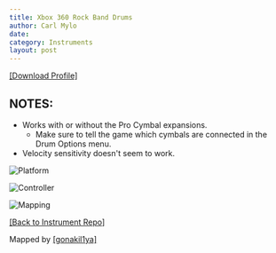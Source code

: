 ```yaml
---
title: Xbox 360 Rock Band Drums
author: Carl Mylo
date: 
category: Instruments
layout: post
---
```


[[Download Profile]](https://github.com/hmxmilohax/rb3-pc/raw/main/instrument-repo/Xbox%20360%20Rock%20Band%20Drums.7z)

## NOTES:


* Works with or without the Pro Cymbal expansions.
	* Make sure to tell the game which cymbals are connected in the Drum Options menu.
* Velocity sensitivity doesn't seem to work.

![Platform](https://raw.githubusercontent.com/hmxmilohax/rb3-pc/main/assets/images/instruments/360.png "Platform") 

![Controller](https://raw.githubusercontent.com/hmxmilohax/rb3-pc/main/assets/images/instruments/rbdrmscontroller.png "Controller") 

![Mapping](https://raw.githubusercontent.com/hmxmilohax/rb3-pc/main/assets/images/instruments/360mpamapping.png "Mapping") 

[[Back to Instrument Repo]](https://hmxmilohax.github.io/rb3-pc/english/instrumentrepo/#instrument-list)



Mapped by [[gonakil1ya]](https://linktr.ee/Gonakil1ya)